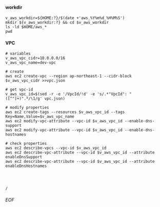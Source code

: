 #### workdir
    v_aws_workdir=${HOME:?}/$(date +'aws_%Y%m%d_%H%M%S')
    mkdir ${v_aws_workdir:?} && cd $v_aws_workdir
    ls -ld $HOME/aws_*
    pwd


#### VPC
    # variables
    v_aws_vpc_cidr=10.0.0.0/16
    v_aws_vpc_name=dev-vpc
    
    # create
    aws ec2 create-vpc --region ap-northeast-1 --cidr-block $v_aws_vpc_cidr >>vpc.json
    
    # get vpc-id
    v_aws_vpc_id=$(sed -r -e '/VpcId/!d' -e 's/.*"VpcId": "([^"]+)".*/\1/g' vpc.json)
    
    # modify properties
    aws ec2 create-tags --resources $v_aws_vpc_id --tags Key=Name,Value=$v_aws_vpc_name
    aws ec2 modify-vpc-attribute --vpc-id $v_aws_vpc_id --enable-dns-support
    aws ec2 modify-vpc-attribute --vpc-id $v_aws_vpc_id --enable-dns-hostnames
    
    # check properties
    aws ec2 describe-vpcs --vpc-id $v_aws_vpc_id
    aws ec2 describe-vpc-attribute --vpc-id $v_aws_vpc_id --attribute enableDnsSupport
    aws ec2 describe-vpc-attribute --vpc-id $v_aws_vpc_id --attribute enableDnsHostnames
    
    
    
    
    /




###### EOF
